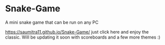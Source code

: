 # Snake-Game
A mini snake game that can be run on any PC


https://saumitra11.github.io/Snake-Game/ just click here and enjoy the classic.
Will be updating it soon with scoreboards and a few more themes :)
